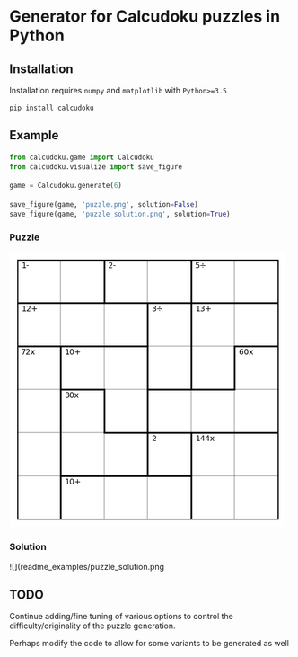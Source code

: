 # Generator for Calcudoku puzzles in Python

## Installation
Installation requires `numpy` and `matplotlib` with `Python>=3.5` 
```
pip install calcudoku
```

## Example


```python
from calcudoku.game import Calcudoku
from calcudoku.visualize import save_figure

game = Calcudoku.generate(6)

save_figure(game, 'puzzle.png', solution=False)
save_figure(game, 'puzzle_solution.png', solution=True)
```
### Puzzle
![](readme_examples/puzzle.png)

### Solution
![](readme_examples/puzzle_solution.png

## TODO
Continue adding/fine tuning of various options to control the 
difficulty/originality of the puzzle generation.

Perhaps modify the code to allow for some variants to be generated as well